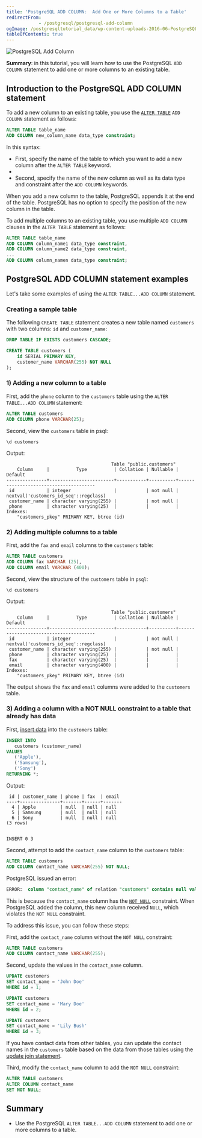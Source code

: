 ```yaml
---
title: 'PostgreSQL ADD COLUMN:  Add One or More Columns to a Table'
redirectFrom: 
            - /postgresql/postgresql-add-column
ogImage: /postgresqltutorial_data/wp-content-uploads-2016-06-PostgreSQL-Add-Column-300x128.png
tableOfContents: true
---
```



![PostgreSQL Add Column](/postgresqltutorial_data/wp-content-uploads-2016-06-PostgreSQL-Add-Column-300x128.png)

**Summary**: in this tutorial, you will learn how to use the PostgreSQL `ADD COLUMN` statement to add one or more columns to an existing table.

## Introduction to the PostgreSQL ADD COLUMN statement

To add a new column to an existing table, you use the [`ALTER TABLE`](/postgresql/postgresql-alter-table) `ADD COLUMN` statement as follows:

```sql
ALTER TABLE table_name
ADD COLUMN new_column_name data_type constraint;
```

In this syntax:

- First, specify the name of the table to which you want to add a new column after the `ALTER TABLE` keyword.
-
- Second, specify the name of the new column as well as its data type and constraint after the `ADD COLUMN` keywords.

When you add a new column to the table, PostgreSQL appends it at the end of the table. PostgreSQL has no option to specify the position of the new column in the table.

To add multiple columns to an existing table, you use multiple `ADD COLUMN` clauses in the `ALTER TABLE` statement as follows:

```sql
ALTER TABLE table_name
ADD COLUMN column_name1 data_type constraint,
ADD COLUMN column_name2 data_type constraint,
...
ADD COLUMN column_namen data_type constraint;
```

## PostgreSQL ADD COLUMN statement examples

Let's take some examples of using the `ALTER TABLE...ADD COLUMN` statement.

### Creating a sample table

The following `CREATE TABLE` statement creates a new table named `customers` with two columns: `id` and `customer_name`:

```sql
DROP TABLE IF EXISTS customers CASCADE;

CREATE TABLE customers (
    id SERIAL PRIMARY KEY,
    customer_name VARCHAR(255) NOT NULL
);
```

### 1) Adding a new column to a table

First, add the `phone` column to the `customers` table using the `ALTER TABLE...ADD COLUMN` statement:

```sql
ALTER TABLE customers
ADD COLUMN phone VARCHAR(25);
```

Second, view the `customers` table in psql:

```
\d customers
```

Output:

```
                                       Table "public.customers"
    Column     |          Type          | Collation | Nullable |                Default
---------------+------------------------+-----------+----------+---------------------------------------
 id            | integer                |           | not null | nextval('customers_id_seq'::regclass)
 customer_name | character varying(255) |           | not null |
 phone         | character varying(25)  |           |          |
Indexes:
    "customers_pkey" PRIMARY KEY, btree (id)
```

### 2) Adding multiple columns to a table

First, add the `fax` and `email` columns to the `customers` table:

```sql
ALTER TABLE customers
ADD COLUMN fax VARCHAR (25),
ADD COLUMN email VARCHAR (400);
```

Second, view the structure of the `customers` table in `psql`:

```
\d customers
```

Output:

```
                                       Table "public.customers"
    Column     |          Type          | Collation | Nullable |                Default
---------------+------------------------+-----------+----------+---------------------------------------
 id            | integer                |           | not null | nextval('customers_id_seq'::regclass)
 customer_name | character varying(255) |           | not null |
 phone         | character varying(25)  |           |          |
 fax           | character varying(25)  |           |          |
 email         | character varying(400) |           |          |
Indexes:
    "customers_pkey" PRIMARY KEY, btree (id)
```

The output shows the `fax` and `email` columns were added to the `customers` table.

### 3) Adding a column with a NOT NULL constraint to a table that already has data

First, [insert data](/postgresql/postgresql-insert) into the `customers` table:

```sql
INSERT INTO
   customers (customer_name)
VALUES
   ('Apple'),
   ('Samsung'),
   ('Sony')
RETURNING *;
```

Output:

```
 id | customer_name | phone | fax  | email
----+---------------+-------+------+-------
  4 | Apple         | null  | null | null
  5 | Samsung       | null  | null | null
  6 | Sony          | null  | null | null
(3 rows)


INSERT 0 3
```

Second, attempt to add the `contact_name` column to the `customers` table:

```sql
ALTER TABLE customers
ADD COLUMN contact_name VARCHAR(255) NOT NULL;
```

PostgreSQL issued an error:

```sql
ERROR:  column "contact_name" of relation "customers" contains null values
```

This is because the `contact_name` column has the [`NOT NULL`](/postgresql/postgresql-not-null-constraint) constraint. When PostgreSQL added the column, this new column received `NULL`, which violates the `NOT NULL` constraint.

To address this issue, you can follow these steps:

First, add the `contact_name` column without the `NOT NULL` constraint:

```sql
ALTER TABLE customers
ADD COLUMN contact_name VARCHAR(255);
```

Second, update the values in the `contact_name` column.

```sql
UPDATE customers
SET contact_name = 'John Doe'
WHERE id = 1;

UPDATE customers
SET contact_name = 'Mary Doe'
WHERE id = 2;

UPDATE customers
SET contact_name = 'Lily Bush'
WHERE id = 3;
```

If you have contact data from other tables, you can update the contact names in the `customers` table based on the data from those tables using the [update join statement](/postgresql/postgresql-update-join).

Third, modify the `contact_name` column to add the `NOT NULL` constraint:

```sql
ALTER TABLE customers
ALTER COLUMN contact_name
SET NOT NULL;
```

## Summary

- Use the PostgreSQL `ALTER TABLE...ADD COLUMN` statement to add one or more columns to a table.
